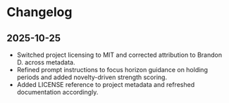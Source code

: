 # Changelog

## 2025-10-25
- Switched project licensing to MIT and corrected attribution to Brandon D. across metadata.
- Refined prompt instructions to focus horizon guidance on holding periods and added novelty-driven strength scoring.
- Added LICENSE reference to project metadata and refreshed documentation accordingly.
